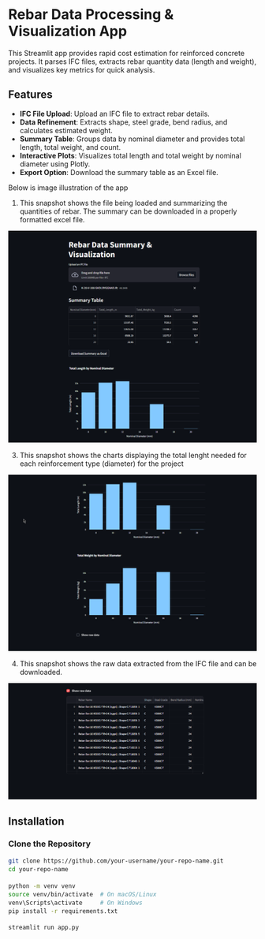 # Rebar Data Processing & Visualization App

This Streamlit app provides rapid cost estimation for reinforced concrete projects. It parses IFC files, extracts rebar quantity data (length and weight), and visualizes key metrics for quick analysis.

## Features
- **IFC File Upload**: Upload an IFC file to extract rebar details.
- **Data Refinement**: Extracts shape, steel grade, bend radius, and calculates estimated weight.
- **Summary Table**: Groups data by nominal diameter and provides total length, total weight, and count.
- **Interactive Plots**: Visualizes total length and total weight by nominal diameter using Plotly.
- **Export Option**: Download the summary table as an Excel file.
  
Below is image illustration of the app
1. This snapshot shows the file being loaded and summarizing the quantities of rebar. The summary can be downloaded in a properly formatted excel file.

![Laoding IFC File](Assets/loadfile.png)

3. This snapshot shows the charts displaying the total lenght needed for each reinforcement type (diameter) for the project

![Quantities](Assets/showRebarQuantity.png)

4. This snapshot shows the raw data extracted from the IFC file and can be downloaded.

 ![Raw Data](Assets/ExtracetedData.png)

## Installation

### Clone the Repository
```sh
git clone https://github.com/your-username/your-repo-name.git
cd your-repo-name

python -m venv venv
source venv/bin/activate  # On macOS/Linux
venv\Scripts\activate     # On Windows
pip install -r requirements.txt

streamlit run app.py


